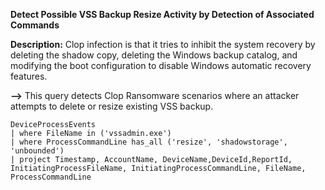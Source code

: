 **Detect Possible VSS Backup Resize Activity by Detection of Associated Commands**

**Description:** Clop infection is that it tries to inhibit the system recovery by deleting the shadow copy, deleting the Windows backup catalog, and modifying the boot configuration to disable Windows automatic recovery features.

**-->** This query detects Clop Ransomware scenarios where an attacker attempts to delete or resize existing VSS backup.

```
DeviceProcessEvents
| where FileName in ('vssadmin.exe')
| where ProcessCommandLine has_all ('resize', 'shadowstorage', 'unbounded')
| project Timestamp, AccountName, DeviceName,DeviceId,ReportId, InitiatingProcessFileName, InitiatingProcessCommandLine, FileName, ProcessCommandLine
```
